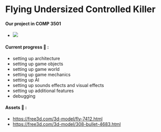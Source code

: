 # Flying Undersized Controlled Killer
#### Our project in COMP 3501

- ![](https://github.com/Walter0697/PersonalWebsite/blob/master/src/sprite/screenshot/fg001.png)

#### Current progress :wrench: :
- setting up architecture
- setting up game objects 
- setting up game world
- setting up game mechanics
- setting up AI
- setting up sounds effects and visual effects
- setting up additional features
- debugging

#### Assets :floppy_disk: :
- https://free3d.com/3d-model/fly-7412.html 
- https://free3d.com/3d-model/308-bullet-4683.html
